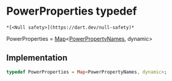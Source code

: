 


# PowerProperties typedef






    *[<Null safety>](https://dart.dev/null-safety)*



  

PowerProperties
 = [Map](https://api.flutter.dev/flutter/dart-core/Map-class.html)&lt;[PowerPropertyNames](../yonomi-sdk/PowerPropertyNames.md), dynamic>







## Implementation

```dart
typedef PowerProperties = Map<PowerPropertyNames, dynamic>;
```






